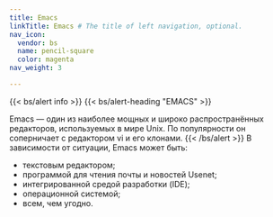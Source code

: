 ```yaml
---
title: Emacs
linkTitle: Emacs # The title of left navigation, optional.
nav_icon:
  vendor: bs
  name: pencil-square
  color: magenta
nav_weight: 3

---
```

{{< bs/alert info >}}
{{< bs/alert-heading "EMACS" >}}



Emacs — один из наиболее мощных и широко распространённых редакторов, используемых в мире Unix. По популярности он соперничает с редактором vi и его клонами. 
{{< /bs/alert >}}
В зависимости от ситуации, Emacs может быть:
 - текстовым редактором;
 - программой для чтения почты и новостей Usenet;
 - интегрированной средой разработки (IDE);
 - операционной системой;
 - всем, чем угодно.

 
